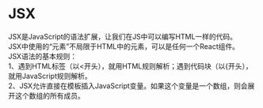# JSX
JSX是JavaScript的语法扩展，让我们在JS中可以编写HTML一样的代码。  
JSX中使用的“元素”不局限于HTML中的元素，可以是任何一个React组件。  
JSX语法的基本规则：  
1、遇到HTML标签（以<开头），就用HTML规则解析；遇到代码块（以{开头），就用JavaScript规则解析。  
2、JSX允许直接在模板插入JavaScript变量。如果这个变量是一个数组，则会展开这个数组的所有成员。